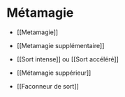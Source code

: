# Métamagie

- [[Metamagie]]

- [[Metamagie supplémentaire]]

- [[Sort intense]] ou [[Sort accéléré]]

- [[Métamagie suppérieur]]

- [[Faconneur de sort]]
